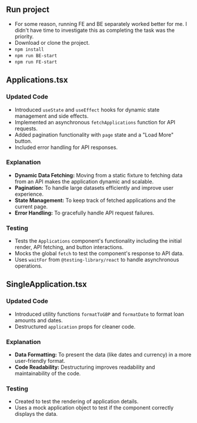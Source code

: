 ## Run project

- For some reason, running FE and BE separately worked better for me. I didn't have time to investigate this as completing the task was the priority.
- Download or clone the project.
- `npm install`
- `npm run BE-start`
- `npm run FE-start`

## Applications.tsx

### Updated Code

- Introduced `useState` and `useEffect` hooks for dynamic state management and side effects.
- Implemented an asynchronous `fetchApplications` function for API requests.
- Added pagination functionality with `page` state and a "Load More" button.
- Included error handling for API responses.

### Explanation

- **Dynamic Data Fetching:** Moving from a static fixture to fetching data from an API makes the application dynamic and scalable.
- **Pagination:** To handle large datasets efficiently and improve user experience.
- **State Management:** To keep track of fetched applications and the current page.
- **Error Handling:** To gracefully handle API request failures.

### Testing

- Tests the `Applications` component's functionality including the initial render, API fetching, and button interactions.
- Mocks the global `fetch` to test the component's response to API data.
- Uses `waitFor` from `@testing-library/react` to handle asynchronous operations.

## SingleApplication.tsx

### Updated Code

- Introduced utility functions `formatToGBP` and `formatDate` to format loan amounts and dates.
- Destructured `application` props for cleaner code.

### Explanation

- **Data Formatting:** To present the data (like dates and currency) in a more user-friendly format.
- **Code Readability:** Destructuring improves readability and maintainability of the code.

### Testing

- Created to test the rendering of application details.
- Uses a mock application object to test if the component correctly displays the data.
